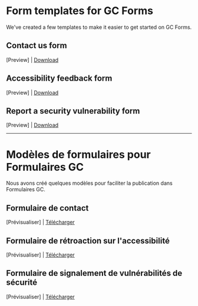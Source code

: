 # Form templates for GC Forms
We've created a few templates to make it easier to get started on GC Forms.

## Contact us form 
[Preview] | [Download](https://github.com/cds-snc/forms-templates/blob/main/Contact%20us%20%7C%20Nous%20joindre)

## Accessibility feedback form 
[Preview] | [Download](https://github.com/cds-snc/forms-templates/blob/main/Feedback%20form%20%7C%20Formulaire%20de%20r%C3%A9troaction)

 ## Report a security vulnerability form 
[Preview] | [Download](https://github.com/cds-snc/forms-templates/blob/main/Reporting%20form%20%7C%20Formulaire%20de%20signalement)

---

# Modèles de formulaires pour Formulaires GC
Nous avons créé quelques modèles pour faciliter la publication dans Formulaires GC.

## Formulaire de contact 
[Prévisualiser] | [Télécharger](https://github.com/cds-snc/forms-templates/blob/main/Contact%20us%20%7C%20Nous%20joindre)

## Formulaire de rétroaction sur l'accessibilité 
[Prévisualiser] | [Télécharger](https://github.com/cds-snc/forms-templates/blob/main/Feedback%20form%20%7C%20Formulaire%20de%20r%C3%A9troaction)

## Formulaire de signalement de vulnérabilités de sécurité 
[Prévisualiser] | [Télécharger](https://github.com/cds-snc/forms-templates/blob/main/Reporting%20form%20%7C%20Formulaire%20de%20signalement)
